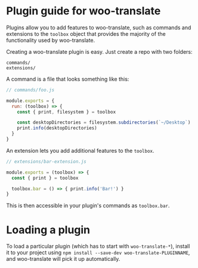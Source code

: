 # Plugin guide for woo-translate

Plugins allow you to add features to woo-translate, such as commands and
extensions to the `toolbox` object that provides the majority of the functionality
used by woo-translate.

Creating a woo-translate plugin is easy. Just create a repo with two folders:

```
commands/
extensions/
```

A command is a file that looks something like this:

```js
// commands/foo.js

module.exports = {
  run: (toolbox) => {
    const { print, filesystem } = toolbox

    const desktopDirectories = filesystem.subdirectories(`~/Desktop`)
    print.info(desktopDirectories)
  }
}
```

An extension lets you add additional features to the `toolbox`.

```js
// extensions/bar-extension.js

module.exports = (toolbox) => {
  const { print } = toolbox

  toolbox.bar = () => { print.info('Bar!') }
}
```

This is then accessible in your plugin's commands as `toolbox.bar`.

# Loading a plugin

To load a particular plugin (which has to start with `woo-translate-*`),
install it to your project using `npm install --save-dev woo-translate-PLUGINNAME`,
and woo-translate will pick it up automatically.

